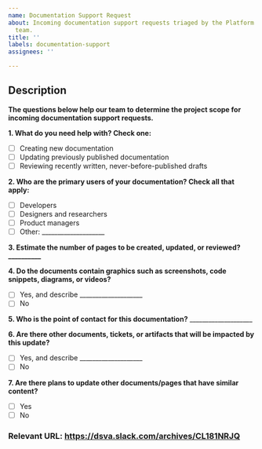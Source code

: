 ```yaml
---
name: Documentation Support Request
about: Incoming documentation support requests triaged by the Platform Content & IA
  team.
title: ''
labels: documentation-support
assignees: ''

---
```


## Description
**The questions below help our team to determine the project scope for incoming documentation support requests.**

**1. What do you need help with? Check one:**
- [ ] Creating new documentation
- [ ] Updating previously published documentation
- [ ] Reviewing recently written, never-before-published drafts

**2. Who are the primary users of your documentation? Check all that apply:**
- [ ] Developers
- [ ] Designers and researchers
- [ ] Product managers
- [ ] Other: ____________________

**3. Estimate the number of pages to be created, updated, or reviewed? __________**

**4. Do the documents contain graphics such as screenshots, code snippets, diagrams, or videos?**
- [ ] Yes, and describe ____________________
- [ ] No

**5. Who is the point of contact for this documentation?** ____________________

**6. Are there other documents, tickets, or artifacts that will be impacted by this update?**
- [ ] Yes, and describe ____________________
- [ ] No

**7. Are there plans to update other documents/pages that have similar content?**
- [ ] Yes
- [ ] No

### Relevant URL: https://dsva.slack.com/archives/CL181NRJQ
